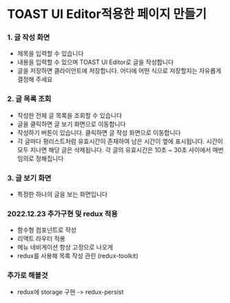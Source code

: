# TOAST UI Editor적용한 페이지 만들기

### 1. 글 작성 화면

-   제목을 입력할 수 있습니다
-   내용을 입력할 수 있으며 TOAST UI Editor로 글을 작성합니다
-   글을 저장하면 클라이언트에 저장합니다. 어디에 어떤 식으로 저장할지는 자유롭게 결정해 주세요

### 2. 글 목록 조회

-   작성한 전체 글 목록을 조회할 수 있습니다
-   글을 클릭하면 글 보기 화면으로 이동합니다
-   작성하기 버튼이 있습니다. 클릭하면 글 작성 화면으로 이동합니다
-   각 글마다 펑리스트처럼 유효시간이 존재하여 남은 시간이 옆에 표시됩니다. 시간이 모두 지나면 해당 글은 삭제됩니다. 각 글의 유효시간은 10초 ~ 30초 사이에서 매번 임의로 정해집니다

### 3. 글 보기 화면

-   특정한 하나의 글을 보는 화면입니다

### 2022.12.23 추가구현 및 redux 적용

-   함수형 컴포넌트로 작성
-   리액트 라우터 적용
-   메뉴 네비게이션 항상 고정으로 나오게
-   redux를 사용해 목록 작성 관린 (redux-toolkit)

### 추가로 해볼것

-   redux에 storage 구현 -> redux-persist
